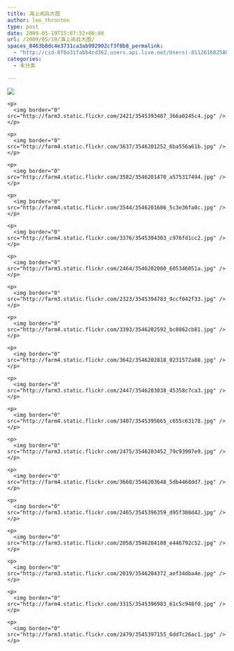 ```yaml
---
title: 海上阅兵大图
author: leo_thronton
type: post
date: 2009-05-19T15:07:52+00:00
url: /2009/05/19/海上阅兵大图/
spaces_8463b8dc4e3731ca3ab992902cf3f8b8_permalink:
  - "http://cid-8f6a31fabb4cd362.users.api.live.net/Users(-8112616825800567966)/Blogs('8F6A31FABB4CD362!102')/Entries('8F6A31FABB4CD362!988')?authkey=yuBuArwciRo%24"
categories:
  - 未分类

---
```

<div id="msgcns!8F6A31FABB4CD362!988" class="bvMsg">
  <div>
    <p>
      <img border="0" src="http://farm3.static.flickr.com/2321/3545393309_933a929077.jpg" />
    </p>
    
    <p>
      <img border="0" src="http://farm3.static.flickr.com/2421/3545393487_366a0245c4.jpg" />
    </p>
    
    <p>
      <img border="0" src="http://farm4.static.flickr.com/3637/3546201252_6ba556a61b.jpg" />
    </p>
    
    <p>
      <img border="0" src="http://farm4.static.flickr.com/3582/3546201470_a575317494.jpg" />
    </p>
    
    <p>
      <img border="0" src="http://farm4.static.flickr.com/3544/3546201686_5c3e36fa0c.jpg" />
    </p>
    
    <p>
      <img border="0" src="http://farm4.static.flickr.com/3376/3545394303_c976fd1cc2.jpg" />
    </p>
    
    <p>
      <img border="0" src="http://farm3.static.flickr.com/2464/3546202080_605346051a.jpg" />
    </p>
    
    <p>
      <img border="0" src="http://farm3.static.flickr.com/2323/3545394783_9ccf042f33.jpg" />
    </p>
    
    <p>
      <img border="0" src="http://farm4.static.flickr.com/3393/3546202592_bc0862cb81.jpg" />
    </p>
    
    <p>
      <img border="0" src="http://farm4.static.flickr.com/3642/3546202818_0231572a88.jpg" />
    </p>
    
    <p>
      <img border="0" src="http://farm3.static.flickr.com/2447/3546203038_45358c7ca3.jpg" />
    </p>
    
    <p>
      <img border="0" src="http://farm4.static.flickr.com/3407/3545395665_c655c63178.jpg" />
    </p>
    
    <p>
      <img border="0" src="http://farm3.static.flickr.com/2475/3546203452_79c93907e9.jpg" />
    </p>
    
    <p>
      <img border="0" src="http://farm4.static.flickr.com/3660/3546203648_5db4468dd7.jpg" />
    </p>
    
    <p>
      <img border="0" src="http://farm3.static.flickr.com/2465/3545396359_d95f308d42.jpg" />
    </p>
    
    <p>
      <img border="0" src="http://farm3.static.flickr.com/2058/3546204108_e446792c52.jpg" />
    </p>
    
    <p>
      <img border="0" src="http://farm3.static.flickr.com/2019/3546204372_aef34dba4e.jpg" />
    </p>
    
    <p>
      <img border="0" src="http://farm4.static.flickr.com/3315/3545396983_61c5c948f0.jpg" />
    </p>
    
    <p>
      <img border="0" src="http://farm3.static.flickr.com/2479/3545397155_6dd7c26ac1.jpg" />
    </p>
  </div>
</div>